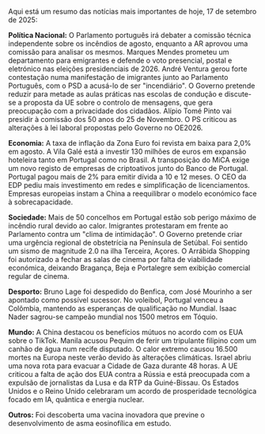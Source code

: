 Aqui está um resumo das notícias mais importantes de hoje, 17 de setembro de 2025:

**Política Nacional:** O Parlamento português irá debater a comissão técnica independente sobre os incêndios de agosto, enquanto a AR aprovou uma comissão para analisar os mesmos. Marques Mendes prometeu um departamento para emigrantes e defende o voto presencial, postal e eletrónico nas eleições presidenciais de 2026. André Ventura gerou forte contestação numa manifestação de imigrantes junto ao Parlamento Português, com o PSD a acusá-lo de ser "incendiário". O Governo pretende reduzir para metade as aulas práticas nas escolas de condução e discute-se a proposta da UE sobre o controlo de mensagens, que gera preocupação com a privacidade dos cidadãos. Alípio Tomé Pinto vai presidir à comissão dos 50 anos do 25 de Novembro. O PS criticou as alterações à lei laboral propostas pelo Governo no OE2026.

**Economia:** A taxa de inflação da Zona Euro foi revista em baixa para 2,0% em agosto. A Vila Galé está a investir 130 milhões de euros em expansão hoteleira tanto em Portugal como no Brasil. A transposição do MiCA exige um novo registo de empresas de criptoativos junto do Banco de Portugal. Portugal pagou mais de 2% para emitir dívida a 10 e 12 meses. O CEO da EDP pediu mais investimento em redes e simplificação de licenciamentos. Empresas europeias instam a China a reequilibrar o modelo económico face à sobrecapacidade.

**Sociedade:** Mais de 50 concelhos em Portugal estão sob perigo máximo de incêndio rural devido ao calor. Imigrantes protestaram em frente ao Parlamento contra um "clima de intimidação". O Governo pretende criar uma urgência regional de obstetrícia na Península de Setúbal. Foi sentido um sismo de magnitude 2.0 na ilha Terceira, Açores. O Arrábida Shopping foi autorizado a fechar as salas de cinema por falta de viabilidade económica, deixando Bragança, Beja e Portalegre sem exibição comercial regular de cinema.

**Desporto:** Bruno Lage foi despedido do Benfica, com José Mourinho a ser apontado como possível sucessor. No voleibol, Portugal venceu a Colômbia, mantendo as esperanças de qualificação no Mundial. Isaac Nader sagrou-se campeão mundial nos 1500 metros em Tóquio.

**Mundo:** A China destacou os benefícios mútuos no acordo com os EUA sobre o TikTok. Manila acusou Pequim de ferir um tripulante filipino com um canhão de água num recife disputado. O calor extremo causou 16.500 mortes na Europa neste verão devido às alterações climáticas. Israel abriu uma nova rota para evacuar a Cidade de Gaza durante 48 horas. A UE criticou a falta de ação dos EUA contra a Rússia e está preocupada com a expulsão de jornalistas da Lusa e da RTP da Guiné-Bissau.  Os Estados Unidos e o Reino Unido celebraram um acordo de prosperidade tecnológica focado em IA, quântica e energia nuclear.

**Outros:** Foi descoberta uma vacina inovadora que previne o desenvolvimento de asma eosinofílica em estudo.